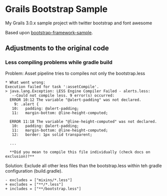 # Grails Bootstrap Sample

My Grails 3.0.x sample project with twitter bootstrap and font awesome

Based upon [bootstrap-framework-sample](https://github.com/kensiprell/bootstrap-framework-sample).

## Adjustments to the original code

### Less compiling problems while gradle build

Problem: Asset pipeline tries to compiles not only the bootstrap.less

```
* What went wrong:
Execution failed for task ':assetCompile'.
> java.lang.Exception: LESS Engine Compiler Failed - alerts.less:
   --Could not compile less. 9 error(s) occurred:
  ERROR 10:12 The variable "@alert-padding" was not declared.
    9: .alert {
   10:   padding: @alert-padding;
   11:   margin-bottom: @line-height-computed;
  
  ERROR 11:18 The variable "@line-height-computed" was not declared.
   10:   padding: @alert-padding;
   11:   margin-bottom: @line-height-computed;
   12:   border: 1px solid transparent;
  
  ...
  
  **Did you mean to compile this file individually (check docs on exclusion)?**
```

Solution: Exclude all other less files than the bootstrap.less within teh gradle configuration (build.gradle). 

```
- excludes = ["mixins/*.less"]
+ excludes = ["**/*.less"]
+ includes = ["**/bootstrap.less"]
```